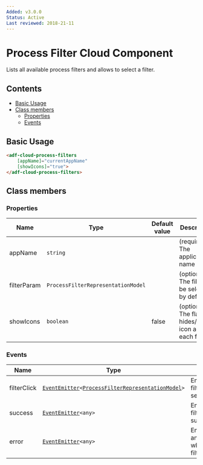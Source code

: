 ```yaml
---
Added: v3.0.0
Status: Active
Last reviewed: 2018-21-11
---
```


# Process Filter Cloud Component

Lists all available process filters and allows to select a filter.

## Contents

-   [Basic Usage](#basic-usage)
-   [Class members](#class-members)
    -   [Properties](#properties)
    -   [Events](#events)


## Basic Usage

```html
<adf-cloud-process-filters
    [appName]="currentAppName"
    [showIcons]="true">
</adf-cloud-process-filters>
```

## Class members

### Properties

| Name | Type | Default value | Description |
| ---- | ---- | ------------- | ----------- |
| appName | `string` |  | (required) The application name |
| filterParam | `ProcessFilterRepresentationModel` |  | (optional) The filter to be selected by default |
| showIcons | `boolean` | false | (optional) The flag hides/shows icon against each filter |

### Events

| Name | Type | Description |
| ---- | ---- | ----------- |
| filterClick | [`EventEmitter`](https://angular.io/api/core/EventEmitter)`<`[`ProcessFilterRepresentationModel`](../../lib/process-services-cloud/src/lib/process-cloud/models/process-filter-cloud.model.ts)`>` | Emitted when a filter is selected/clicked. |
| success | [`EventEmitter`](https://angular.io/api/core/EventEmitter)`<any>` | Emitted when filters are loaded successfully. |
| error | [`EventEmitter`](https://angular.io/api/core/EventEmitter)`<any>` | Emitted when any error occurs while loading the filters. |